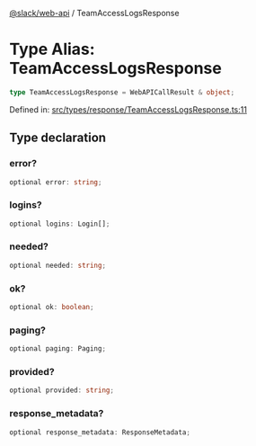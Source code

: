 [@slack/web-api](../index.md) / TeamAccessLogsResponse

# Type Alias: TeamAccessLogsResponse

```ts
type TeamAccessLogsResponse = WebAPICallResult & object;
```

Defined in: [src/types/response/TeamAccessLogsResponse.ts:11](https://github.com/slackapi/node-slack-sdk/blob/main/packages/web-api/src/types/response/TeamAccessLogsResponse.ts#L11)

## Type declaration

### error?

```ts
optional error: string;
```

### logins?

```ts
optional logins: Login[];
```

### needed?

```ts
optional needed: string;
```

### ok?

```ts
optional ok: boolean;
```

### paging?

```ts
optional paging: Paging;
```

### provided?

```ts
optional provided: string;
```

### response\_metadata?

```ts
optional response_metadata: ResponseMetadata;
```
